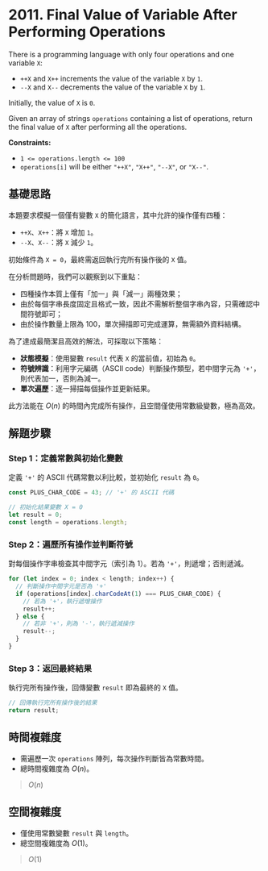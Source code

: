 # 2011. Final Value of Variable After Performing Operations

There is a programming language with only four operations and one variable `X`:

- `++X` and `X++` increments the value of the variable `X` by `1`.
- `--X` and `X--` decrements the value of the variable `X` by `1`.

Initially, the value of `X` is `0`.

Given an array of strings `operations` containing a list of operations, return the final value of `X` after performing all the operations.

**Constraints:**

- `1 <= operations.length <= 100`
- `operations[i]` will be either `"++X"`, `"X++"`, `"--X"`, or `"X--"`.

## 基礎思路

本題要求模擬一個僅有變數 `X` 的簡化語言，其中允許的操作僅有四種：

- `++X`、`X++`：將 `X` 增加 `1`。
- `--X`、`X--`：將 `X` 減少 `1`。

初始條件為 `X = 0`，最終需返回執行完所有操作後的 `X` 值。

在分析問題時，我們可以觀察到以下重點：

- 四種操作本質上僅有「加一」與「減一」兩種效果；
- 由於每個字串長度固定且格式一致，因此不需解析整個字串內容，只需確認中間符號即可；
- 由於操作數量上限為 100，單次掃描即可完成運算，無需額外資料結構。

為了達成最簡潔且高效的解法，可採取以下策略：

- **狀態模擬**：使用變數 `result` 代表 `X` 的當前值，初始為 `0`。
- **符號辨識**：利用字元編碼（ASCII code）判斷操作類型，若中間字元為 `'+'`，則代表加一，否則為減一。
- **單次遍歷**：逐一掃描每個操作並更新結果。

此方法能在 $O(n)$ 的時間內完成所有操作，且空間僅使用常數級變數，極為高效。

## 解題步驟

### Step 1：定義常數與初始化變數

定義 `'+'` 的 ASCII 代碼常數以利比較，並初始化 `result` 為 `0`。

```typescript
const PLUS_CHAR_CODE = 43; // '+' 的 ASCII 代碼

// 初始化結果變數 X = 0
let result = 0;
const length = operations.length;
```

### Step 2：遍歷所有操作並判斷符號

對每個操作字串檢查其中間字元（索引為 1）。若為 `'+'`，則遞增；否則遞減。

```typescript
for (let index = 0; index < length; index++) {
  // 判斷操作中間字元是否為 '+'
  if (operations[index].charCodeAt(1) === PLUS_CHAR_CODE) {
    // 若為 '+'，執行遞增操作
    result++;
  } else {
    // 若非 '+'，則為 '-'，執行遞減操作
    result--;
  }
}
```

### Step 3：返回最終結果

執行完所有操作後，回傳變數 `result` 即為最終的 `X` 值。

```typescript
// 回傳執行完所有操作後的結果
return result;
```

## 時間複雜度

- 需遍歷一次 `operations` 陣列，每次操作判斷皆為常數時間。
- 總時間複雜度為 $O(n)$。

> $O(n)$

## 空間複雜度

- 僅使用常數變數 `result` 與 `length`。
- 總空間複雜度為 $O(1)$。

> $O(1)$
